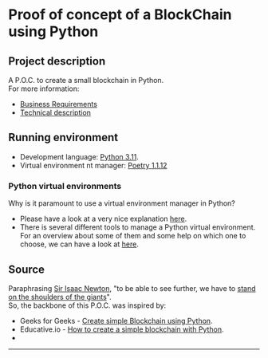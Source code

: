 # Proof of concept of a BlockChain using Python

## Project description 
A P.O.C. to create a small blockchain in Python.   
For more information:   
- [Business Requirements](project_docs/BR.md)
- [Technical description](project_docs/TD.md)

## Running environment
- Development language: [Python 3.11](https://www.python.org/). 
- Virtual environment nt manager: [Poetry 1.1.12](https://python-poetry.org/)


### Python virtual environments
Why is it paramount to use a virtual environment manager in Python?
- Please have a look at a very nice explanation [here](https://towardsdatascience.com/why-you-should-use-a-virtual-environment-for-every-python-project-c17dab3b0fd0).
- There is several different tools to manage a Python virtual environment. For an overview about some of them and some help on which one to choose, we can have a look at [here](https://blog.inedo.com/python/python-environment-management-best-practices/).


## Source
Paraphrasing [Sir Isaac Newton](https://en.wikipedia.org/wiki/Isaac_Newton), "to be able to see further, we have to [stand on the shoulders of the giants](https://en.wikipedia.org/wiki/Standing_on_the_shoulders_of_giants)".  
So, the backbone of this P.O.C. was inspired by:
- Geeks for Geeks - [Create simple Blockchain using Python](https://www.geeksforgeeks.org/create-simple-blockchain-using-python/).
- Educative.io - [How to create a simple blockchain with Python](https://www.educative.io/answers/how-to-create-a-simple-blockchain-with-python).
- 

-----
